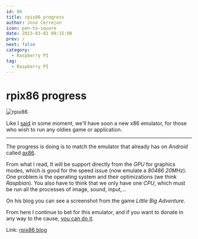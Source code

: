```yaml
---
id: 86
title: rpix86 progress
author: Jose Cerrejon
icon: pen-to-square
date: 2013-03-01 09:15:00
prev: /
next: false
category:
  - Raspberry PI
tag:
  - Raspberry PI
---
```


# rpix86 progress

![rpix86](/images/sysinfo.jpg)

Like I [said](/post.php?id=59) in some moment, we'll have soon a new x86 emulator, for those who wish to run any oldies game or application.

- - -
The progress is doing is to match the emulator that already has on *Android* called [ax86](http://ax86.patrickaalto.com/ablog.html).

From what I read, It will be support directly from the *GPU* for graphics modes, which is good for the speed issue (now emulate a *80486 20MHz*). One problem is the operating system and their optimizations (we think *Raspbian*). You also have to think that we only have one *CPU*, which must be run all the processes of image, sound, input,...

On his blog you can see a screenshot from the game *Little Big Adventure*.

From here I continue to bet for this emulator, and if you want to donate in any way to the cause, [you can do it](http://dsx86.patrickaalto.com/index.html).

Link: [rpix86 blog](http://rpix86.patrickaalto.com/rblog.html)